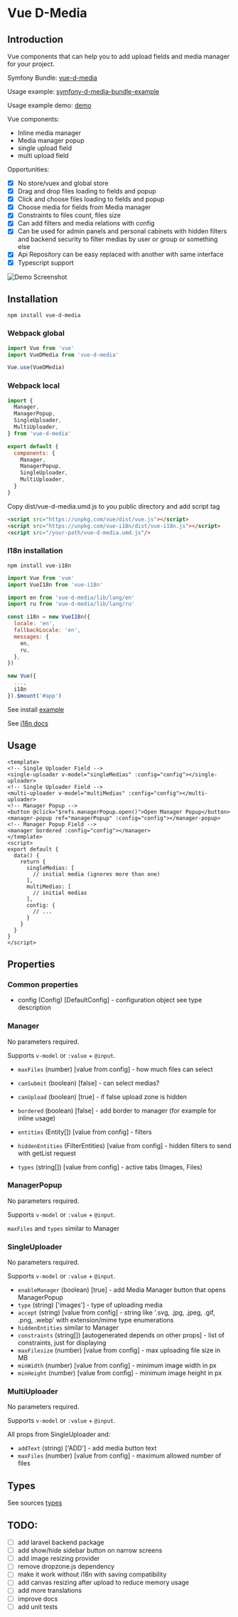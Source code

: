 # Vue D-Media

## Introduction

Vue components that can help you to add upload fields and media manager for your project.

Symfony Bundle: [vue-d-media](https://github.com/djvue/vue-d-media)

Usage example: [symfony-d-media-bundle-example](https://github.com/djvue/symfony-d-media-bundle-example)

Usage example demo: [demo](https://d-media.webtm.ru)

Vue components:

- Inline media manager
- Media manager popup
- single upload field
- multi upload field

Opportunities:

- [x] No store/vuex and global store
- [x] Drag and drop files loading to fields and popup
- [x] Click and choose files loading to fields and popup
- [x] Choose media for fields from Media manager
- [x] Constraints to files count, files size
- [x] Can add filters and media relations with config
- [x] Can be used for admin panels and personal cabinets with hidden filters and backend security
to filter medias by user or group or something else
- [x] Api Repository can be easy replaced with another with same interface
- [x] Typescript support

![Demo Screenshot](docs/demo-screenshot.png)

## Installation

```shell
npm install vue-d-media
```

### Webpack global
```js
import Vue from 'vue'
import VueDMedia from 'vue-d-media'

Vue.use(VueDMedia)
```

### Webpack local
```js
import {
  Manager,
  ManagerPopup,
  SingleUploader,
  MultiUploader,
} from 'vue-d-media'

export default {
  components: {
    Manager,
    ManagerPopup,
    SingleUploader,
    MultiUploader,
  }
}
```

Copy dist/vue-d-media.umd.js to you public directory and add script tag
```html
<script src="https://unpkg.com/vue/dist/vue.js"></script>
<script src="https://unpkg.com/vue-i18n/dist/vue-i18n.js"></script>
<script src="/your-path/vue-d-media.umd.js"/>
```

### I18n installation

```shell
npm install vue-i18n
```

```js
import Vue from 'vue'
import VueI18n from 'vue-i18n'

import en from 'vue-d-media/lib/lang/en'
import ru from 'vue-d-media/lib/lang/ru'

const i18n = new VueI18n({
  locale: 'en',
  fallbackLocale: 'en',
  messages: {
    en,
    ru,
  },
})

new Vue({
  ...,
  i18n
}).$mount('#app')
```

See install [example](https://github.com/djvue/symfony-d-media-bundle-example/blob/main/assets/vue-init.js)

See [i18n docs](https://kazupon.github.io/vue-i18n/installation.html)

## Usage

```vue
<template>
<!-- Single Uploader Field -->
<single-uploader v-model="singleMedias" :config="config"></single-uploader>
<!-- Single Uploader Field -->
<multi-uploader v-model="multiMedias" :config="config"></multi-uploader>
<!-- Manager Popup -->
<button @click="$refs.managerPopup.open()">Open Manager Popup</button>
<manager-popup ref="managerPopup" :config="config"></manager-popup>
<!-- Manager Popup Field -->
<manager bordered :config="config"></manager>
</template>
<script>
export default {
  data() {
    return {
      singleMedias: [
        // initial media (ignores more than one)
      ],
      multiMedias: [
        // initial medias
      ],
      config: {
        // ...
      }
    }
  }
}
</script>
```

## Properties

### Common properties

- config (Config) [DefaultConfig] - configuration object see type description

### Manager

No parameters required.

Supports `v-model` or `:value` + `@input`.

- `maxFiles` (number) [value from config] - how much files can select

- `canSubmit` (boolean) [false] - can select medias?

- `canUpload` (boolean) [true] - if false upload zone is hidden

- `bordered` (boolean) [false] - add border to manager (for example for inline usage)

- `entities` (Entity[]) [value from config] - filters

- `hiddenEntities` (FilterEntities) [value from config] - hidden filters to send with getList request

- `types` (string[]) [value from config] - active tabs (Images, Files)

### ManagerPopup

No parameters required.

Supports `v-model` or `:value` + `@input`.

`maxFiles` and `types` similar to Manager

### SingleUploader

No parameters required.

Supports `v-model` or `:value` + `@input`.

- `enableManager` (boolean) [true] - add Media Manager button that opens ManagerPopup
- `type` (string) ['images'] - type of uploading media
- `accept` (string) [value from config] - string like '.svg, .jpg, .jpeg, .gif, .png, .webp' with extension/mime type enumerations
- `hiddenEntities` similar to Manager
- `constraints` (string[]) [autogenerated depends on other props] - list of constraints, just for displaying
- `maxFilesize` (number) [value from config] - max uploading file size in MB
- `minWidth` (number) [value from config] - minimum image width in px
- `minHeight` (number) [value from config] - minimum image height in px

### MultiUploader

No parameters required.

Supports `v-model` or `:value` + `@input`.

All props from SingleUploader and:

- `addText` (string) ['ADD'] - add media button text
- `maxFiles` (number) [value from config] - maximum allowed number of files

## Types

See sources [types](types/structures)

## TODO:

- [ ] add laravel backend package
- [ ] add show/hide sidebar button on narrow screens
- [ ] add image resizing provider
- [ ] remove dropzone.js dependency
- [ ] make it work without i18n with saving compatibility
- [ ] add canvas resizing after upload to reduce memory usage
- [ ] add more translations
- [ ] improve docs
- [ ] add unit tests

<!-- ## History --> 
